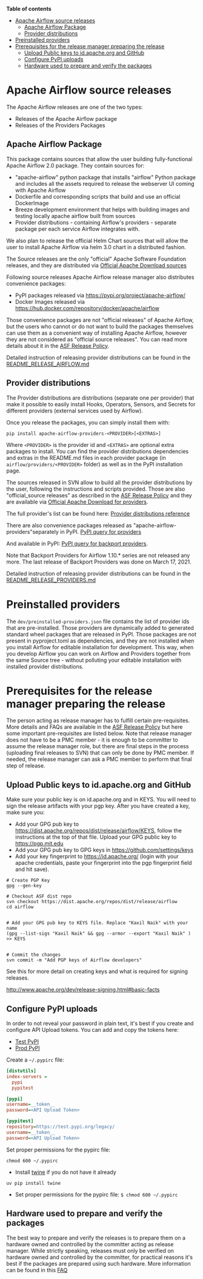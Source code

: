 <!--
 Licensed to the Apache Software Foundation (ASF) under one
 or more contributor license agreements.  See the NOTICE file
 distributed with this work for additional information
 regarding copyright ownership.  The ASF licenses this file
 to you under the Apache License, Version 2.0 (the
 "License"); you may not use this file except in compliance
 with the License.  You may obtain a copy of the License at

   http://www.apache.org/licenses/LICENSE-2.0

 Unless required by applicable law or agreed to in writing,
 software distributed under the License is distributed on an
 "AS IS" BASIS, WITHOUT WARRANTIES OR CONDITIONS OF ANY
 KIND, either express or implied.  See the License for the
 specific language governing permissions and limitations
 under the License.
-->
<!-- START doctoc generated TOC please keep comment here to allow auto update -->
<!-- DON'T EDIT THIS SECTION, INSTEAD RE-RUN doctoc TO UPDATE -->
**Table of contents**

- [Apache Airflow source releases](#apache-airflow-source-releases)
  - [Apache Airflow Package](#apache-airflow-package)
  - [Provider distributions](#provider-distributions)
- [Preinstalled providers](#preinstalled-providers)
- [Prerequisites for the release manager preparing the release](#prerequisites-for-the-release-manager-preparing-the-release)
  - [Upload Public keys to id.apache.org and GitHub](#upload-public-keys-to-idapacheorg-and-github)
  - [Configure PyPI uploads](#configure-pypi-uploads)
  - [Hardware used to prepare and verify the packages](#hardware-used-to-prepare-and-verify-the-packages)

<!-- END doctoc generated TOC please keep comment here to allow auto update -->

# Apache Airflow source releases

The Apache Airflow releases are one of the two types:

* Releases of the Apache Airflow package
* Releases of the Providers Packages

## Apache Airflow Package

This package contains sources that allow the user building fully-functional Apache Airflow 2.0 package.
They contain sources for:

 * "apache-airflow" python package that installs "airflow" Python package and includes
   all the assets required to release the webserver UI coming with Apache Airflow
 * Dockerfile and corresponding scripts that build and use an official DockerImage
 * Breeze development environment that helps with building images and testing locally
   apache airflow built from sources
 * Provider distributions - containing Airflow's providers - separate package per each service Airflow integrates
   with.

We also plan to release the official Helm Chart sources that will allow the user to install Apache Airflow
via helm 3.0 chart in a distributed fashion.

The Source releases are the only "official" Apache Software Foundation releases, and they are distributed
via [Official Apache Download sources](https://downloads.apache.org/)

Following source releases Apache Airflow release manager also distributes convenience packages:

* PyPI packages released via https://pypi.org/project/apache-airflow/
* Docker Images released via https://hub.docker.com/repository/docker/apache/airflow

Those convenience packages are not "official releases" of Apache Airflow, but the users who
cannot or do not want to build the packages themselves can use them as a convenient way of installing
Apache Airflow, however they are not considered as "official source releases". You can read more
details about it in the [ASF Release Policy](http://www.apache.org/legal/release-policy.html).

Detailed instruction of releasing provider distributions can be found in the
[README_RELEASE_AIRFLOW.md](README_RELEASE_AIRFLOW.md)

## Provider distributions

The Provider distributions are distributions (separate one per provider) that make it possible to
easily install Hooks,  Operators, Sensors, and Secrets for different providers
(external services used by Airflow).

Once you release the packages, you can simply install them with:

```
pip install apache-airflow-providers-<PROVIDER>[<EXTRAS>]
```

Where `<PROVIDER>` is the provider id and `<EXTRAS>` are optional extra packages to install.
You can find the provider distributions dependencies and extras in the README.md files in each provider
package (in `airflow/providers/<PROVIDER>` folder) as well as in the PyPI installation page.

The sources released in SVN allow to build all the provider distributions by the user, following the
instructions and scripts provided. Those are also "official_source releases" as described in the
[ASF Release Policy](http://www.apache.org/legal/release-policy.html) and they are available
via [Official Apache Download for providers](https://downloads.apache.org/airflow/providers/).

The full provider's list can be found here:
[Provider distributions reference](https://s.apache.org/airflow-docs)

There are also convenience packages released as "apache-airflow-providers"separately in PyPI.
[PyPI query for providers](https://pypi.org/search/?q=apache-airflow-providers)

And available in PyPI:
[PyPI query for backport providers](https://pypi.org/search/?q=apache-airflow-backport-providers).

Note that Backport Providers for Airflow 1.10.* series are not released any more. The last release
of Backport Providers was done  on March 17, 2021.

Detailed instruction of releasing provider distributions can be found in the
[README_RELEASE_PROVIDERS.md](README_RELEASE_PROVIDERS.md)

# Preinstalled providers

The `dev/preinstalled-providers.json` file contains the list of provider ids that are pre-installed.
Those providers are dynamically added to generated standard wheel packages that are released in PyPI.
Those packages are not present in pyproject.toml as dependencies, and
they are not installed when you install Airflow for editable installation for development.
This way, when you develop Airflow you can work on Airflow and Providers together from the same
Source tree - without polluting your editable installation with installed provider distributions.

# Prerequisites for the release manager preparing the release

The person acting as release manager has to fulfill certain pre-requisites. More details and FAQs are
available in the [ASF Release Policy](http://www.apache.org/legal/release-policy.html) but here some important
pre-requisites are listed below. Note that release manager does not have to be a PMC member - it is enough
to be committer to assume the release manager role, but there are final steps in the process (uploading
final releases to SVN) that can only be done by PMC member. If needed, the release manager
can ask a PMC member to perform that final step of release.

## Upload Public keys to id.apache.org and GitHub

Make sure your public key is on id.apache.org and in KEYS. You will need to sign the release artifacts
with your pgp key. After you have created a key, make sure you:

- Add your GPG pub key to https://dist.apache.org/repos/dist/release/airflow/KEYS, follow the instructions at the top of that file. Upload your GPG public key to https://pgp.mit.edu
- Add your GPG pub key to GPG keys in https://github.com/settings/keys
- Add your key fingerprint to https://id.apache.org/ (login with your apache credentials, paste your fingerprint into the pgp fingerprint field and hit save).

```shell script
# Create PGP Key
gpg --gen-key

# Checkout ASF dist repo
svn checkout https://dist.apache.org/repos/dist/release/airflow
cd airflow


# Add your GPG pub key to KEYS file. Replace "Kaxil Naik" with your name
(gpg --list-sigs "Kaxil Naik" && gpg --armor --export "Kaxil Naik" ) >> KEYS


# Commit the changes
svn commit -m "Add PGP keys of Airflow developers"
```

See this for more detail on creating keys and what is required for signing releases.

http://www.apache.org/dev/release-signing.html#basic-facts

## Configure PyPI uploads

In order to not reveal your password in plain text, it's best if you create and configure API Upload tokens.
You can add and copy the tokens here:

* [Test PyPI](https://test.pypi.org/manage/account/token/)
* [Prod PyPI](https://pypi.org/manage/account/token/)


Create a `~/.pypirc` file:

```ini
[distutils]
index-servers =
  pypi
  pypitest

[pypi]
username=__token__
password=<API Upload Token>

[pypitest]
repository=https://test.pypi.org/legacy/
username=__token__
password=<API Upload Token>
```

Set proper permissions for the pypirc file:

```shell script
chmod 600 ~/.pypirc
```

- Install [twine](https://pypi.org/project/twine/) if you do not have it already

```shell script
uv pip install twine
```


- Set proper permissions for the pypirc file:
`$ chmod 600 ~/.pypirc`


## Hardware used to prepare and verify the packages

The best way to prepare and verify the releases is to prepare them on a hardware owned and controlled
by the committer acting as release manager. While strictly speaking, releases must only be verified
on hardware owned and controlled by the committer, for practical reasons it's best if the packages are
prepared using such hardware. More information can be found in this
[FAQ](http://www.apache.org/legal/release-policy.html#owned-controlled-hardware)
